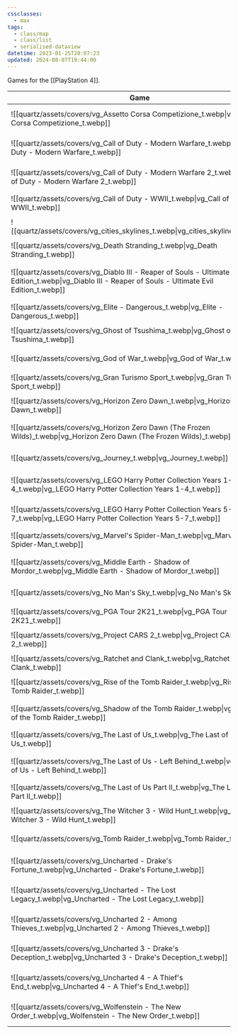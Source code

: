 ```yaml
---
cssclasses:
  - max
tags:
  - class/map
  - class/list
  - serialised-dataview
datetime: 2023-01-25T20:07:23
updated: 2024-08-07T19:44:00
---
```

Games for the [[PlayStation 4]]. 

<!-- QueryToSerialize: table without id embed(link(thumbnail)) as Game, file.link as "", rating as Rating, link(split( filter(file.tags, (t) => startswith(t, "#status") )[0], "/" )[1]) as Status from #class/video-game where contains(platform, [[PlayStation 4]]) sort file.name -->
<!-- SerializedQuery: table without id embed(link(thumbnail)) as Game, file.link as "", rating as Rating, link(split( filter(file.tags, (t) => startswith(t, "#status") )[0], "/" )[1]) as Status from #class/video-game where contains(platform, [[PlayStation 4]]) sort file.name -->

| Game                                                                                                                                                     |                                                                                                                                | Rating                                 | Status                                   |
| -------------------------------------------------------------------------------------------------------------------------------------------------------- | ------------------------------------------------------------------------------------------------------------------------------ | -------------------------------------- | ---------------------------------------- |
| ![[quartz/assets/covers/vg_Assetto Corsa Competizione_t.webp\|vg_Assetto Corsa Competizione_t.webp]]                                                     | [[quartz/notes/Assetto Corsa Competizione.md\|Assetto Corsa Competizione]]                                                     | [[quartz/notes/4-star.md\|⭐️⭐️⭐️⭐️]]   | [[quartz/notes/ongoing.md\|ongoing]]     |
| ![[quartz/assets/covers/vg_Call of Duty - Modern Warfare_t.webp\|vg_Call of Duty - Modern Warfare_t.webp]]                                               | [[quartz/notes/Call of Duty - Modern Warfare.md\|Call of Duty - Modern Warfare]]                                               | [[quartz/notes/3-star.md\|⭐️⭐️⭐️]]     | [[quartz/notes/completed.md\|completed]] |
| ![[quartz/assets/covers/vg_Call of Duty - Modern Warfare 2_t.webp\|vg_Call of Duty - Modern Warfare 2_t.webp]]                                           | [[quartz/notes/Call of Duty - Modern Warfare 2.md\|Call of Duty - Modern Warfare 2]]                                           | [[quartz/notes/3-star.md\|⭐️⭐️⭐️]]     | [[quartz/notes/completed.md\|completed]] |
| ![[quartz/assets/covers/vg_Call of Duty - WWII_t.webp\|vg_Call of Duty - WWII_t.webp]]                                                                   | [[quartz/notes/Call of Duty - WWII.md\|Call of Duty - WWII]]                                                                   | [[quartz/notes/3-star.md\|⭐️⭐️⭐️]]     | [[quartz/notes/completed.md\|completed]] |
| ![[quartz/assets/covers/vg_cities_skylines_t.webp\|vg_cities_skylines_t.webp]]                                                                           | [[quartz/notes/Cities Skylines.md\|Cities Skylines]]                                                                           | [[quartz/notes/4-star.md\|⭐️⭐️⭐️⭐️]]   | [[quartz/notes/completed.md\|completed]] |
| ![[quartz/assets/covers/vg_Death Stranding_t.webp\|vg_Death Stranding_t.webp]]                                                                           | [[quartz/notes/Death Stranding.md\|Death Stranding]]                                                                           | [[quartz/notes/3-star.md\|⭐️⭐️⭐️]]     | [[quartz/notes/dropped.md\|dropped]]     |
| ![[quartz/assets/covers/vg_Diablo III - Reaper of Souls - Ultimate Evil Edition_t.webp\|vg_Diablo III - Reaper of Souls - Ultimate Evil Edition_t.webp]] | [[quartz/notes/Diablo III - Reaper of Souls - Ultimate Evil Edition.md\|Diablo III - Reaper of Souls - Ultimate Evil Edition]] | [[quartz/notes/3-star.md\|⭐️⭐️⭐️]]     | [[quartz/notes/completed.md\|completed]] |
| ![[quartz/assets/covers/vg_Elite - Dangerous_t.webp\|vg_Elite - Dangerous_t.webp]]                                                                       | [[quartz/notes/Elite - Dangerous.md\|Elite - Dangerous]]                                                                       | [[quartz/notes/5-star.md\|⭐️⭐️⭐️⭐️⭐️]] | [[quartz/notes/completed.md\|completed]] |
| ![[quartz/assets/covers/vg_Ghost of Tsushima_t.webp\|vg_Ghost of Tsushima_t.webp]]                                                                       | [[quartz/notes/Ghost of Tsushima.md\|Ghost of Tsushima]]                                                                       | [[quartz/notes/4-star.md\|⭐️⭐️⭐️⭐️]]   | [[quartz/notes/completed.md\|completed]] |
| ![[quartz/assets/covers/vg_God of War_t.webp\|vg_God of War_t.webp]]                                                                                     | [[quartz/notes/God of War.md\|God of War]]                                                                                     | [[quartz/notes/4-star.md\|⭐️⭐️⭐️⭐️]]   | [[quartz/notes/completed.md\|completed]] |
| ![[quartz/assets/covers/vg_Gran Turismo Sport_t.webp\|vg_Gran Turismo Sport_t.webp]]                                                                     | [[quartz/notes/Gran Turismo Sport.md\|Gran Turismo Sport]]                                                                     | [[quartz/notes/3-star.md\|⭐️⭐️⭐️]]     | [[quartz/notes/completed.md\|completed]] |
| ![[quartz/assets/covers/vg_Horizon Zero Dawn_t.webp\|vg_Horizon Zero Dawn_t.webp]]                                                                       | [[quartz/notes/Horizon Zero Dawn.md\|Horizon Zero Dawn]]                                                                       | [[quartz/notes/5-star.md\|⭐️⭐️⭐️⭐️⭐️]] | [[quartz/notes/completed.md\|completed]] |
| ![[quartz/assets/covers/vg_Horizon Zero Dawn (The Frozen Wilds)_t.webp\|vg_Horizon Zero Dawn (The Frozen Wilds)_t.webp]]                                 | [[quartz/notes/Horizon Zero Dawn - Frozen Wilds.md\|Horizon Zero Dawn - Frozen Wilds]]                                         | [[quartz/notes/3-star.md\|⭐️⭐️⭐️]]     | [[quartz/notes/completed.md\|completed]] |
| ![[quartz/assets/covers/vg_Journey_t.webp\|vg_Journey_t.webp]]                                                                                           | [[quartz/notes/Journey.md\|Journey]]                                                                                           | [[quartz/notes/3-star.md\|⭐️⭐️⭐️]]     | [[quartz/notes/completed.md\|completed]] |
| ![[quartz/assets/covers/vg_LEGO Harry Potter Collection Years 1-4_t.webp\|vg_LEGO Harry Potter Collection Years 1-4_t.webp]]                             | [[quartz/notes/LEGO Harry Potter Collection Years 1-4.md\|LEGO Harry Potter Collection Years 1-4]]                             | [[quartz/notes/3-star.md\|⭐️⭐️⭐️]]     | [[quartz/notes/ongoing.md\|ongoing]]     |
| ![[quartz/assets/covers/vg_LEGO Harry Potter Collection Years 5-7_t.webp\|vg_LEGO Harry Potter Collection Years 5-7_t.webp]]                             | [[quartz/notes/LEGO Harry Potter Collection Years 5-7.md\|LEGO Harry Potter Collection Years 5-7]]                             | \-                                     | [[quartz/notes/planned.md\|planned]]     |
| ![[quartz/assets/covers/vg_Marvel's Spider-Man_t.webp\|vg_Marvel's Spider-Man_t.webp]]                                                                   | [[quartz/notes/Marvel's Spider-Man.md\|Marvel's Spider-Man]]                                                                   | [[quartz/notes/4-star.md\|⭐️⭐️⭐️⭐️]]   | [[quartz/notes/completed.md\|completed]] |
| ![[quartz/assets/covers/vg_Middle Earth - Shadow of Mordor_t.webp\|vg_Middle Earth - Shadow of Mordor_t.webp]]                                           | [[quartz/notes/Middle Earth - Shadow of Mordor.md\|Middle Earth - Shadow of Mordor]]                                           | [[quartz/notes/4-star.md\|⭐️⭐️⭐️⭐️]]   | [[quartz/notes/completed.md\|completed]] |
| ![[quartz/assets/covers/vg_No Man's Sky_t.webp\|vg_No Man's Sky_t.webp]]                                                                                 | [[quartz/notes/No Man's Sky.md\|No Man's Sky]]                                                                                 | [[quartz/notes/4-star.md\|⭐️⭐️⭐️⭐️]]   | [[quartz/notes/completed.md\|completed]] |
| ![[quartz/assets/covers/vg_PGA Tour 2K21_t.webp\|vg_PGA Tour 2K21_t.webp]]                                                                               | [[quartz/notes/PGA Tour 2K21.md\|PGA Tour 2K21]]                                                                               | [[quartz/notes/3-star.md\|⭐️⭐️⭐️]]     | [[quartz/notes/completed.md\|completed]] |
| ![[quartz/assets/covers/vg_Project CARS 2_t.webp\|vg_Project CARS 2_t.webp]]                                                                             | [[quartz/notes/Project CARS 2.md\|Project CARS 2]]                                                                             | [[quartz/notes/3-star.md\|⭐️⭐️⭐️]]     | [[quartz/notes/completed.md\|completed]] |
| ![[quartz/assets/covers/vg_Ratchet and Clank_t.webp\|vg_Ratchet and Clank_t.webp]]                                                                       | [[quartz/notes/Ratchet and Clank.md\|Ratchet and Clank]]                                                                       | [[quartz/notes/3-star.md\|⭐️⭐️⭐️]]     | [[quartz/notes/completed.md\|completed]] |
| ![[quartz/assets/covers/vg_Rise of the Tomb Raider_t.webp\|vg_Rise of the Tomb Raider_t.webp]]                                                           | [[quartz/notes/Rise of the Tomb Raider.md\|Rise of the Tomb Raider]]                                                           | [[quartz/notes/3-star.md\|⭐️⭐️⭐️]]     | [[quartz/notes/completed.md\|completed]] |
| ![[quartz/assets/covers/vg_Shadow of the Tomb Raider_t.webp\|vg_Shadow of the Tomb Raider_t.webp]]                                                       | [[quartz/notes/Shadow of the Tomb Raider.md\|Shadow of the Tomb Raider]]                                                       | [[quartz/notes/3-star.md\|⭐️⭐️⭐️]]     | [[quartz/notes/completed.md\|completed]] |
| ![[quartz/assets/covers/vg_The Last of Us_t.webp\|vg_The Last of Us_t.webp]]                                                                             | [[quartz/notes/The Last of Us.md\|The Last of Us]]                                                                             | [[quartz/notes/5-star.md\|⭐️⭐️⭐️⭐️⭐️]] | [[quartz/notes/completed.md\|completed]] |
| ![[quartz/assets/covers/vg_The Last of Us - Left Behind_t.webp\|vg_The Last of Us - Left Behind_t.webp]]                                                 | [[quartz/notes/The Last of Us - Left Behind.md\|The Last of Us - Left Behind]]                                                 | [[quartz/notes/4-star.md\|⭐️⭐️⭐️⭐️]]   | [[quartz/notes/completed.md\|completed]] |
| ![[quartz/assets/covers/vg_The Last of Us Part II_t.webp\|vg_The Last of Us Part II_t.webp]]                                                             | [[quartz/notes/The Last of Us Part II.md\|The Last of Us Part II]]                                                             | [[quartz/notes/4-star.md\|⭐️⭐️⭐️⭐️]]   | [[quartz/notes/completed.md\|completed]] |
| ![[quartz/assets/covers/vg_The Witcher 3 - Wild Hunt_t.webp\|vg_The Witcher 3 - Wild Hunt_t.webp]]                                                       | [[quartz/notes/The Witcher 3 - Wild Hunt.md\|The Witcher 3 - Wild Hunt]]                                                       | [[quartz/notes/4-star.md\|⭐️⭐️⭐️⭐️]]   | [[quartz/notes/completed.md\|completed]] |
| ![[quartz/assets/covers/vg_Tomb Raider_t.webp\|vg_Tomb Raider_t.webp]]                                                                                   | [[quartz/notes/Tomb Raider.md\|Tomb Raider]]                                                                                   | [[quartz/notes/4-star.md\|⭐️⭐️⭐️⭐️]]   | [[quartz/notes/completed.md\|completed]] |
| ![[quartz/assets/covers/vg_Uncharted - Drake's Fortune_t.webp\|vg_Uncharted - Drake's Fortune_t.webp]]                                                   | [[quartz/notes/Uncharted - Drake's Fortune.md\|Uncharted - Drake's Fortune]]                                                   | [[quartz/notes/4-star.md\|⭐️⭐️⭐️⭐️]]   | [[quartz/notes/completed.md\|completed]] |
| ![[quartz/assets/covers/vg_Uncharted - The Lost Legacy_t.webp\|vg_Uncharted - The Lost Legacy_t.webp]]                                                   | [[quartz/notes/Uncharted - The Lost Legacy.md\|Uncharted - The Lost Legacy]]                                                   | [[quartz/notes/4-star.md\|⭐️⭐️⭐️⭐️]]   | [[quartz/notes/completed.md\|completed]] |
| ![[quartz/assets/covers/vg_Uncharted 2 - Among Thieves_t.webp\|vg_Uncharted 2 - Among Thieves_t.webp]]                                                   | [[quartz/notes/Uncharted 2 - Among Thieves.md\|Uncharted 2 - Among Thieves]]                                                   | [[quartz/notes/4-star.md\|⭐️⭐️⭐️⭐️]]   | [[quartz/notes/completed.md\|completed]] |
| ![[quartz/assets/covers/vg_Uncharted 3 - Drake's Deception_t.webp\|vg_Uncharted 3 - Drake's Deception_t.webp]]                                           | [[quartz/notes/Uncharted 3 - Drake's Deception.md\|Uncharted 3 - Drake's Deception]]                                           | [[quartz/notes/4-star.md\|⭐️⭐️⭐️⭐️]]   | [[quartz/notes/completed.md\|completed]] |
| ![[quartz/assets/covers/vg_Uncharted 4 - A Thief's End_t.webp\|vg_Uncharted 4 - A Thief's End_t.webp]]                                                   | [[quartz/notes/Uncharted 4 - A Thief's End.md\|Uncharted 4 - A Thief's End]]                                                   | [[quartz/notes/4-star.md\|⭐️⭐️⭐️⭐️]]   | [[quartz/notes/completed.md\|completed]] |
| ![[quartz/assets/covers/vg_Wolfenstein - The New Order_t.webp\|vg_Wolfenstein - The New Order_t.webp]]                                                   | [[quartz/notes/Wolfenstein - The New Order.md\|Wolfenstein - The New Order]]                                                   | [[quartz/notes/3-star.md\|⭐️⭐️⭐️]]     | [[quartz/notes/completed.md\|completed]] |
<!-- SerializedQuery END -->
